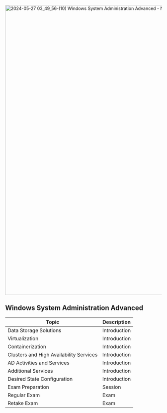 


<img width="932" alt="2024-05-27 03_49_56-(10) Windows System Administration Advanced - November 2024 @SoftUni _ Facebook" src="https://github.com/svetlanasieber/Software-Engineering--Path-SoftUni/assets/135451084/31707d9d-4b82-49d1-acf4-0f5682c1c38b">


## Windows System Administration Advanced

| Topic                                     | Description   |
|-------------------------------------------|---------------|
| Data Storage Solutions                    | Introduction  |
| Virtualization                            | Introduction  |
| Containerization                          | Introduction  |
| Clusters and High Availability Services   | Introduction  |
| AD Activities and Services                | Introduction  |
| Additional Services                       | Introduction  |
| Desired State Configuration               | Introduction  |
| Exam Preparation                          | Session       |
| Regular Exam                              | Exam          |
| Retake Exam                               | Exam          |

